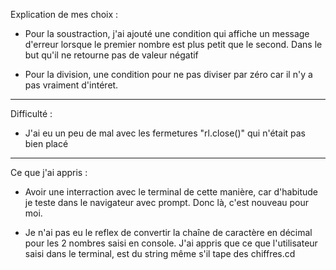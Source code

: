  <!-- Explication de vos choix, de vos éventuelles difficultés ou de ce que vous avez appris. -->

Explication de mes choix :

- Pour la soustraction, j'ai ajouté une condition qui affiche un message d'erreur lorsque le premier nombre est plus petit que le second. Dans le but qu'il ne retourne pas de valeur négatif

- Pour la division, une condition pour ne pas diviser par zéro car il n'y a pas vraiment d'intéret.

---

Difficulté :

- J'ai eu un peu de mal avec les fermetures "rl.close()" qui n'était pas bien placé

---

Ce que j'ai appris :

- Avoir une interraction avec le terminal de cette manière, car d'habitude je teste dans le navigateur avec prompt. Donc là, c'est nouveau pour moi.

- Je n'ai pas eu le reflex de convertir la chaîne de caractère en décimal pour les 2 nombres saisi en console. J'ai appris que ce que l'utilisateur saisi dans le terminal, est du string même s'il tape des chiffres.cd
